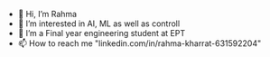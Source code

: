 - 👋 Hi, I’m Rahma
- 👀 I’m interested in AI, ML as well as controll 
- 🌱 I’m a Final year engineering student at EPT
- 📫 How to reach me "linkedin.com/in/rahma-kharrat-631592204"


